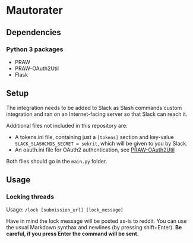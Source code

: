 # Mautorater

## Dependencies

### Python 3 packages

* PRAW
* PRAW-OAuth2Util
* Flask

## Setup

The integration needs to be added to Slack as Slash commands custom integration
 and ran on an Internet-facing server so that Slack can reach it.


Additional files not included in this repository are:

* A tokens.ini file, containing just a `[tokens]` section and key-value
`SLACK_SLASHCMDS_SECRET = sekrit`, which will be given to you by Slack.
* An oauth.ini file for OAuth2 authentication, see
[PRAW-OAuth2Util](https://github.com/SmBe19/praw-OAuth2Util/blob/master/OAuth2Util/README.md)

Both files should go in the `main.py` folder.

## Usage

### Locking threads

Usage: `/lock [submission_url] [lock_message]`

Have in mind the lock message will be posted as-is to reddit. You can use the usual Markdown synthax and
newlines (by pressing shift+Enter). **Be careful, if you press Enter the command will be sent.**